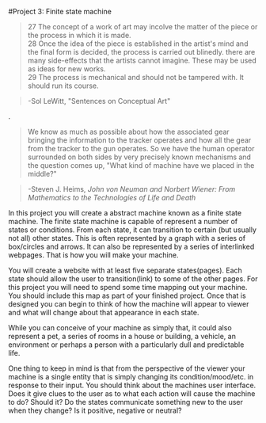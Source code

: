 #Project 3: Finite state machine

  >27 The concept of a work of art may incolve the matter of the piece or the process in which it is made.<br>
  >28 Once the idea of the piece is established in the artist's mind and the final form is decided, the process is carried out blinedly. there are many side-effects that the artists cannot imagine. These may be used as ideas for new works.<br>
  >29 The process is mechanical and should not be tampered with. It should run its course.
    
  >-Sol LeWitt, "Sentences on Conceptual Art"

.

  >We know as much as possible about how the associated gear bringing the information to the tracker operates and how all the gear from the tracker to the gun operates. So we have the human operator surrounded on both sides by very precisely known mechanisms and the question comes up, "What kind of machine have we placed in the middle?"
    
  >-Steven J. Heims, *John von Neuman and Norbert Wiener: From Mathematics to the Technologies of Life and Death*

In this project you will create a abstract machine known as a finite state machine. The finite state machine is capable of represent a number of states or conditions. From each state, it can transition to certain (but usually not all) other states. This is often represented by a graph with a series of box/circles and arrows. It can also be represented by a series of interlinked webpages. That is how you will make your machine. 

You will create a website with at least five separate states(pages). Each state should allow the user to transition(link) to some of the other pages. For this project you will need to spend some time mapping out your machine. You should include this map as part of your finished project. Once that is designed you can begin to think of how the machine will appear to viewer and what will change about that appearance in each state.

While you can conceive of your machine as simply that, it could also represent a pet, a series of rooms in a house or building, a vehicle, an environment or perhaps a person with a particularly dull and predictable life.

One thing to keep in mind is that from the perspective of the viewer your machine is a single entity that is simply changing its condition/mood/etc. in response to their input. You should think about the machines user interface. Does it give clues to the user as to what each action will cause the machine to do? Should it? Do the states communicate something new to the user when they change? Is it positive, negative or neutral?
